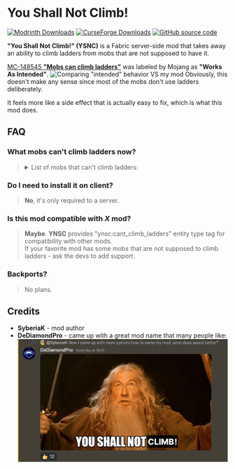 # You Shall Not Climb!

[![Modrinth Downloads](https://img.shields.io/modrinth/dt/LH8X4V9N?style=for-the-badge&logo=modrinth&color=00AF5C)](https://modrinth.com/mod/ysnc)
[![CurseForge Downloads](https://img.shields.io/curseforge/dt/1036834?style=for-the-badge&logo=curseforge&color=F16436)](https://www.curseforge.com/minecraft/mc-mods/ysnc)
[![GitHub source code](https://img.shields.io/badge/Source_code-Available-brightgreen?style=for-the-badge&logo=github&label=Source%20code)](https://github.com/SyberiaK/ysnc)

**"You Shall Not Climb!" (YSNC)** is a Fabric server-side mod that takes away an ability to climb ladders from mobs that are not supposed to have it.

[MC-148545 **"Mobs can climb ladders"**](https://bugs.mojang.com/browse/MC-148545) was labeled by Mojang as **"Works As Intended"**.
![Comparing "intended" behavior VS my mod](https://raw.githubusercontent.com/SyberiaK/ysnc/main/media/before_after.webp)
Obviously, this doesn't make any sense since most of the mobs don't use ladders deliberately.

It feels more like a side effect that is actually easy to fix, which is what this mod does.

## FAQ

### What mobs can't climb ladders now?
> <details>
>   <summary>List of mobs that can't climb ladders:</summary>
>   Allay, Armadillo, Axolotl, Bat, Bee, Blaze, Breeze, 
>   Camel, Cat, Chicken, Cod, Cow, Creeper, Dolphin, Donkey,
>   Elder Guardian, Ender Dragon, Endermite, Fox, Frog, 
>   Ghast, Goat, Glow squid, Guardian, Hoglin, Horse,
>   Llama, Magma Cube, Mooshroom, Mule, Ocelot, Panda,
>   Parrot, Phantom, Pig, Polar Bear, Pufferfish, Rabbit,
>   Ravager, Salmon, Sheep, Skeleton horse, Shulker,
>   Silverfish, Slime, Sniffer, Snow Golem, Squid, Strider,
>   Tadpole, Trader llama, Tropical fish, Turtle, Vex,
>   Wither, Wolf, Zoglin.
> </details>

### Do I need to install it on client?
> **No**, it's only required to a server.
### Is this mod compatible with *X* mod?
> **Maybe**. **YNSC** provides "ynsc:cant_climb_ladders" entity type tag for compatibility with other mods. \
> If your favorite mod has some mobs that are not supposed to climb ladders - ask the devs to add support.
### Backports?
> No plans.

## Credits
- **SyberiaK** - mod author
- **DeDiamondPro** - came up with a great mod name that many people like:
  ![screenshot of suggestion](https://raw.githubusercontent.com/SyberiaK/ysnc/main/media/naming.png)
